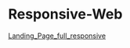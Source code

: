 # Responsive-Web

<a href="https://armanahad6207.github.io/Responsive-Web/LandingPage/"> Landing_Page_full_responsive</a>
